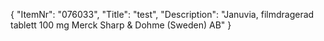 {
  "ItemNr": "076033",
  "Title": "test",
  "Description": "Januvia, filmdragerad tablett 100 mg Merck Sharp & Dohme (Sweden) AB"
}